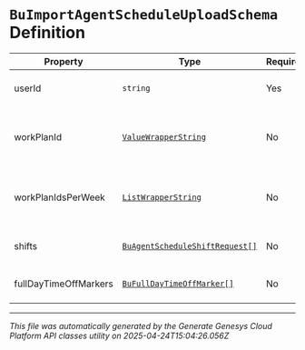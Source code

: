 # `BuImportAgentScheduleUploadSchema` Definition

| Property | Type | Required | Description |
|----------|------|----------|-------------|
| userId | `string` | Yes | The ID of the user to whom this agent schedule applies |
| workPlanId | [`ValueWrapperString`](valuewrapperstring-definition.md) | No | The ID of the work plan for this user.  Mutually exclusive with workPlanIdsPerWeek |
| workPlanIdsPerWeek | [`ListWrapperString`](listwrapperstring-definition.md) | No | The IDs of the work plans per week for this user.  Mutually exclusive with workPlanId |
| shifts | [`BuAgentScheduleShiftRequest[]`](buagentscheduleshiftrequest-definition.md) | No | The shift definitions for this agent schedule |
| fullDayTimeOffMarkers | [`BuFullDayTimeOffMarker[]`](bufulldaytimeoffmarker-definition.md) | No | Any full day time off markers that apply to this agent schedule |

---

*This file was automatically generated by the Generate Genesys Cloud Platform API classes utility on 2025-04-24T15:04:26.056Z*